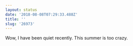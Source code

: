 ```yaml
---
layout: status
date: '2018-08-08T07:29:33.488Z'
title: ''
slug: '26973'
---
```

Wow, I have been quiet recently. This summer is too crazy.
